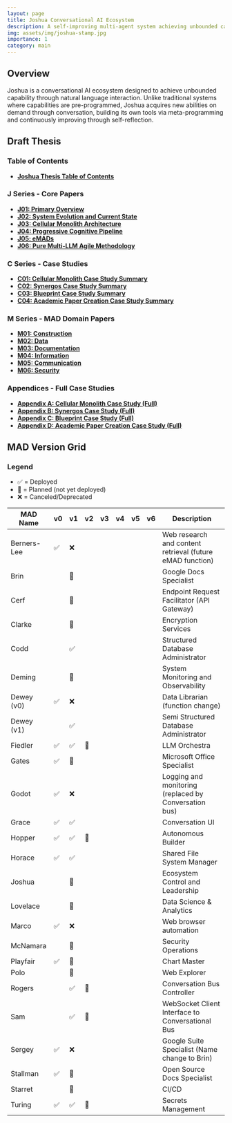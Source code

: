 ```yaml
---
layout: page
title: Joshua Conversational AI Ecosystem
description: A self-improving multi-agent system achieving unbounded capability through natural language interaction
img: assets/img/joshua-stamp.jpg
importance: 1
category: main
---
```


## Overview

Joshua is a conversational AI ecosystem designed to achieve unbounded capability through natural language interaction. Unlike traditional systems where capabilities are pre-programmed, Joshua acquires new abilities on demand through conversation, building its own tools via meta-programming and continuously improving through self-reflection.

## Draft Thesis

### Table of Contents
- **[Joshua Thesis Table of Contents](/rmdev-pro/assets/pdf/thesis/Joshua_Thesis_Table_of_Contents_v1.0.pdf)**

### J Series - Core Papers
- **[J01: Primary Overview](/rmdev-pro/assets/pdf/thesis/J01_Primary_Overview_v1.5_Draft.pdf)**
- **[J02: System Evolution and Current State](/rmdev-pro/assets/pdf/thesis/J02_System_Evolution_and_Current_State_v1.0_Draft.pdf)**
- **[J03: Cellular Monolith Architecture](/rmdev-pro/assets/pdf/thesis/J03_Cellular_Monolith_Architecture_v1.5_Draft.pdf)**
- **[J04: Progressive Cognitive Pipeline](/rmdev-pro/assets/pdf/thesis/J04_Progressive_Cognitive_Pipeline_v2.1_PROSE.pdf)**
- **[J05: eMADs](/rmdev-pro/assets/pdf/thesis/J05_eMADs_v1.1_Draft.pdf)**
- **[J06: Pure Multi-LLM Agile Methodology](/rmdev-pro/assets/pdf/thesis/J06_Pure_Multi-LLM_Agile_Methodology_v1.0_Draft.pdf)**

### C Series - Case Studies
- **[C01: Cellular Monolith Case Study Summary](/rmdev-pro/assets/pdf/thesis/C01_V0_Cellular_Monolith_Case_Study_Summary_v1.0_Draft.pdf)**
- **[C02: Synergos Case Study Summary](/rmdev-pro/assets/pdf/thesis/C02_V1_Synergos_Case_Study_Summary_v1.0_Draft.pdf)**
- **[C03: Blueprint Case Study Summary](/rmdev-pro/assets/pdf/thesis/C03_V2_Blueprint_Case_Study_Summary_v1.0_Draft.pdf)**
- **[C04: Academic Paper Creation Case Study Summary](/rmdev-pro/assets/pdf/thesis/C04_Academic_Paper_Creation_Case_Study_Summary_v1.0_Draft.pdf)**

### M Series - MAD Domain Papers
- **[M01: Construction](/rmdev-pro/assets/pdf/thesis/M01_Construction_v1.3_Draft.pdf)**
- **[M02: Data](/rmdev-pro/assets/pdf/thesis/M02_Data_v1.3_Draft.pdf)**
- **[M03: Documentation](/rmdev-pro/assets/pdf/thesis/M03_Documentation_v1.3_Draft.pdf)**
- **[M04: Information](/rmdev-pro/assets/pdf/thesis/M04_Information_v1.3_Draft.pdf)**
- **[M05: Communication](/rmdev-pro/assets/pdf/thesis/M05_Communication_v1.3_Draft.pdf)**
- **[M06: Security](/rmdev-pro/assets/pdf/thesis/M06_Security_v1.3_Draft.pdf)**

### Appendices - Full Case Studies
- **[Appendix A: Cellular Monolith Case Study (Full)](/rmdev-pro/assets/pdf/thesis/Appendix_A_V0_Cellular_Monolith_Case_Study_Full.pdf)**
- **[Appendix B: Synergos Case Study (Full)](/rmdev-pro/assets/pdf/thesis/Appendix_B_V1_Synergos_Case_Study_Full.pdf)**
- **[Appendix C: Blueprint Case Study (Full)](/rmdev-pro/assets/pdf/thesis/Appendix_C_V2_Blueprint_Case_Study_Full.pdf)**
- **[Appendix D: Academic Paper Creation Case Study (Full)](/rmdev-pro/assets/pdf/thesis/Appendix_D_Academic_Paper_Creation_Case_Study_Full.pdf)**

## MAD Version Grid

### Legend

- ✅ = Deployed
- 🔵 = Planned (not yet deployed)
- ❌ = Canceled/Deprecated

| MAD Name    | v0 | v1 | v2 | v3 | v4 | v5 | v6 | Description                                               |
|-------------|----|----|----|----|----|----|----|-----------------------------------------------------------|
| Berners-Lee | ✅ | ❌ |    |    |    |    |    | Web research and content retrieval (future eMAD function) |
| Brin        |    | 🔵 |    |    |    |    |    | Google Docs Specialist                                    |
| Cerf        |    | 🔵 |    |    |    |    |    | Endpoint Request Facilitator (API Gateway)                |
| Clarke      |    | 🔵 |    |    |    |    |    | Encryption Services                                       |
| Codd        |    | ✅ |    |    |    |    |    | Structured Database Administrator                         |
| Deming      |    | 🔵 |    |    |    |    |    | System Monitoring and Observability                       |
| Dewey (v0)  | ✅ | ❌ |    |    |    |    |    | Data Librarian (function change)                          |
| Dewey (v1)  |    | ✅ |    |    |    |    |    | Semi Structured Database Administrator                    |
| Fiedler     | ✅ | ✅ | 🔵 |    |    |    |    | LLM Orchestra                                             |
| Gates       | ✅ | 🔵 |    |    |    |    |    | Microsoft Office Specialist                               |
| Godot       | ✅ | ❌ |    |    |    |    |    | Logging and monitoring (replaced by Conversation bus)     |
| Grace       | ✅ | ✅ |    |    |    |    |    | Conversation UI                                           |
| Hopper      | ✅ | ✅ | 🔵 |    |    |    |    | Autonomous Builder                                        |
| Horace      | ✅ | ✅ |    |    |    |    |    | Shared File System Manager                                |
| Joshua      |    | 🔵 |    |    |    |    |    | Ecosystem Control and Leadership                          |
| Lovelace    |    | 🔵 |    |    |    |    |    | Data Science & Analytics                                  |
| Marco       | ✅ | ❌ |    |    |    |    |    | Web browser automation                                    |
| McNamara    |    | 🔵 |    |    |    |    |    | Security Operations                                       |
| Playfair    | ✅ | 🔵 |    |    |    |    |    | Chart Master                                              |
| Polo        |    | 🔵 |    |    |    |    |    | Web Explorer                                              |
| Rogers      |    | ✅ | 🔵 |    |    |    |    | Conversation Bus Controller                               |
| Sam         |    | ✅ | 🔵 |    |    |    |    | WebSocket Client Interface to Conversational Bus          |
| Sergey      | ✅ | ❌ |    |    |    |    |    | Google Suite Specialist (Name change to Brin)             |
| Stallman    | ✅ | 🔵 |    |    |    |    |    | Open Source Docs Specialist                               |
| Starret     |    | 🔵 |    |    |    |    |    | CI/CD                                                     |
| Turing      | ✅ | ✅ | 🔵 |    |    |    |    | Secrets Management                                        |
